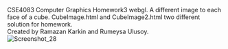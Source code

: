 CSE4083 Computer Graphics Homework3 webgl. 
A different image to each face of a cube. 
CubeImage.html and CubeImage2.html two different solution for homework.\
Created by Ramazan Karkin and Rumeysa Ulusoy.\
![Screenshot_28](https://user-images.githubusercontent.com/54686909/212770862-e7fb6be6-9da4-4680-95c1-826a69fda876.png)
